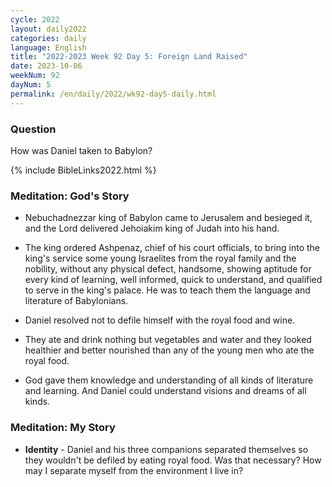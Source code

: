 ```yaml
---
cycle: 2022
layout: daily2022
categories: daily
language: English
title: "2022-2023 Week 92 Day 5: Foreign Land Raised"
date: 2023-10-06
weekNum: 92
dayNum: 5
permalink: /en/daily/2022/wk92-day5-daily.html
---
```


### Question     
How was Daniel taken to Babylon?

{% include BibleLinks2022.html %}

### Meditation: God's Story   
+ Nebuchadnezzar king of Babylon came to Jerusalem and besieged it, and the Lord delivered Jehoiakim king of Judah into his hand. 

+ The king ordered Ashpenaz, chief of his court officials, to bring into the king's service some young Israelites from the royal family and the nobility, without any physical defect, handsome, showing aptitude for every kind of learning, well informed, quick to understand, and qualified to serve in the king's palace. He was to teach them the language and literature of Babylonians. 

+ Daniel resolved not to defile himself with the royal food and wine. 

+ They ate and drink nothing but vegetables and water and they looked healthier and better nourished than any of the young men who ate the royal food. 

+ God gave them knowledge and understanding of all kinds of literature and learning. And Daniel could understand visions and dreams of all kinds. 

### Meditation: My Story   
+ **Identity** - Daniel and his three companions separated themselves so they wouldn't be defiled by eating royal food. Was that necessary? How may I separate myself from the environment I live in?  
